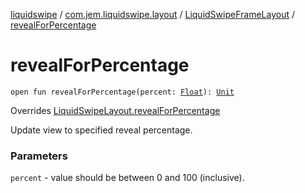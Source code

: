 [liquidswipe](../../index.md) / [com.jem.liquidswipe.layout](../index.md) / [LiquidSwipeFrameLayout](index.md) / [revealForPercentage](./reveal-for-percentage.md)

# revealForPercentage

`open fun revealForPercentage(percent: `[`Float`](https://kotlinlang.org/api/latest/jvm/stdlib/kotlin/-float/index.html)`): `[`Unit`](https://kotlinlang.org/api/latest/jvm/stdlib/kotlin/-unit/index.html)

Overrides [LiquidSwipeLayout.revealForPercentage](../../com.jem.liquidswipe.base/-liquid-swipe-layout/reveal-for-percentage.md)

Update view to specified reveal percentage.

### Parameters

`percent` - value should be between 0 and 100 (inclusive).